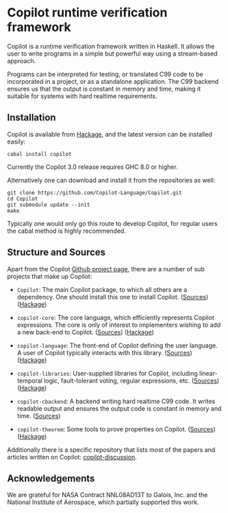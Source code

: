 # Copilot runtime verification framework
Copilot is a runtime verification framework written in Haskell. It allows the
user to write programs in a simple but powerful way using a stream-based
approach.

Programs can be interpreted for testing, or translated C99 code to be
incorporated in a project, or as a standalone application. The C99 backend
ensures us that the output is constant in memory and time, making it suitable
for systems with hard realtime requirements.


## Installation
Copilot is available from
[Hackage](https://hackage.haskell.org/package/copilot), and the latest version
can be installed easily:

    cabal install copilot

Currently the Copilot 3.0 release requires GHC 8.0 or higher.

Alternatively one can download and install it from the repositories as well:

    git clone https://github.com/Copilot-Language/Copilot.git
    cd Copilot
    git submodule update --init
    make

Typically one would only go this route to develop Copilot, for regular users
the cabal method is highly recommended.


## Structure and Sources
Apart from the Copilot [Github project
page](https://github.com/Copilot-Language), there are a number of sub projects
that make up Copilot:

- `Copilot`: The main Copilot package, to which all others are a dependency.
  One should install this one to install Copilot.
  ([Sources](https://github.com/Copilot-Language/Copilot))
  ([Hackage](https://hackage.haskell.org/package/copilot))

- `copilot-core`: The core language, which efficiently represents Copilot
  expressions. The core is only of interest to implementers wishing to add a
  new back-end to Copilot.
  ([Sources](https://github.com/Copilot-Language/copilot-core))
  ([Hackage](https://hackage.haskell.org/package/copilot-core))

- `copilot-language`: The front-end of Copilot defining the user language. A
  user of Copilot typically interacts with this library.
  ([Sources](https://github.com/Copilot-Language/copilot-language))
  ([Hackage](https://hackage.haskell.org/package/copilot-language))

- `copilot-libraries`: User-supplied libraries for Copilot, including
  linear-temporal logic, fault-tolerant voting, regular expressions, etc.
  ([Sources](https://github.com/Copilot-Language/copilot-libraries))
  ([Hackage](https://hackage.haskell.org/package/copilot-libraries))

- `copilot-cbackend`: A backend writing hard realtime C99 code. It writes
  readable output and ensures the output code is constant in memory and time.
  ([Sources](https://github.com/Copilot-Language/copilot-core))

- `copilot-theorem`: Some tools to prove properties on Copilot.
  ([Sources](https://github.com/Copilot-Language/copilot-theorem))
  ([Hackage](https://hackage.haskell.org/package/copilot-theorem))

Additionally there is a specific repository that lists most of the papers and
articles written on Copilot:
[copilot-discussion](https://github.com/Copilot-Language/copilot-discussion).


## Acknowledgements
We are grateful for NASA Contract NNL08AD13T to Galois, Inc. and the National
Institute of Aerospace, which partially supported this work.
